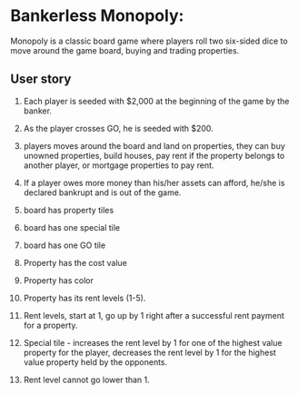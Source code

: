 # Bankerless Monopoly:

Monopoly is a classic board game where players roll two six-sided dice to move around the game board, buying and trading properties.

## User story

1. Each player is seeded with $2,000 at the beginning of the game by the banker.
2. As the player crosses GO, he is seeded with $200.
3. players moves around the board and land on properties, they can buy unowned properties, build houses, pay rent if the property belongs to another player, or mortgage properties to pay rent.
4. If a player owes more money than his/her assets can afford, he/she is declared bankrupt and is out of the game.

5. board has property tiles
6. board has one special tile
7. board has one GO tile

8. Property has the cost value
9. Property has color
10. Property has its rent levels (1-5).
11. Rent levels, start at 1, go up by 1 right after a successful rent payment for a property.
12. Special tile - increases the rent level by 1 for one of the highest value property for the player, decreases the rent level by 1 for the highest value property held by the opponents.
13. Rent level cannot go lower than 1.






